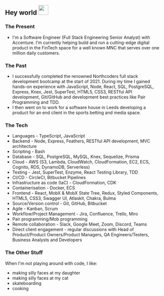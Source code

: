 ## Hey world <img src="https://raw.githubusercontent.com/aemmadi/aemmadi/master/wave.gif" width="32px" height="32px">

### The Present

- I'm a Software Engineer (Full Stack Engineering Senior Analyst) with Accenture. I'm currently helping build and run a cutting-edge digital product in the FinTech space for a well known MNC that serves over one million daily customers.

### The Past

- I successfully completed the renowned Northcoders full stack development bootcamp at the start of 2021. During my time I gained hands-on experience with JavaScript, Node, React, SQL, PostgreSQL, Express, Knex, Jest, SuperTest, HTML5, CSS3, RESTful API development, Git/GitHub and development best practices like Pair Programming and TDD.
- I then went on to work for a software house in Leeds developing a product for an end client in the sports betting and media space.

### The Tech

- Languages - TypeScript, JavaScript
- Backend - Node, Express, Feathers, RESTful API development, MVC architecture
- Scripting - Bash
- Database - SQL, PostgreSQL, MySQL, Knex, Sequelize, Prisma
- Cloud - AWS (S3, Lambda, CloudWatch, CloudFormation, EC2, ECS, Cognito, RDS, DynamoDB, Serverless)
- Testing - Jest, SuperTest, Enzyme, React Testing Library, TDD
- CI/CD - CircleCI, Bitbucket Pipelines
- Infrastructure as code (IaC) - CloudFormation, CDK
- Containerisation - Docker, ECS
- Frontend - React, MobX & MobX State Tree, Redux, Styled Components, HTML5, CSS3, Swagger UI, Atlaskit, Chakra, Bulma
- Source/Version control - Git, GitHub, Bitbucket
- Agile - Kanban, Scrum
- Workflow/Project Management - Jira, Confluence, Trello, Miro
- Pair programming/Mob programming
- Remote collaboration - Slack, Google Meet, Zoom, Discord, Teams
- Direct client engagement - regular discussions with Head of Product/Product Owners/Product Managers, QA Engineers/Testers, Business Analysts and Developers

### The Other Stuff

When I'm not playing around with code, I like:

- making silly faces at my daughter
- making silly faces at my cat
- skateboarding
- cooking

<!--
**samkaanaki/samkaanaki** is a ✨ _special_ ✨ repository because its `README.md` (this file) appears on your GitHub profile.

Here are some ideas to get you started:

- 🔭 I’m currently working on ...
- 🌱 I’m currently learning ...
- 👯 I’m looking to collaborate on ...
- 🤔 I’m looking for help with ...
- 💬 Ask me about ...
- 📫 How to reach me: ...
- 😄 Pronouns: ...
- ⚡ Fun fact: ...
-->
